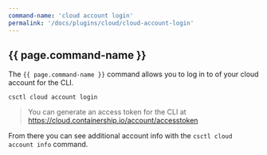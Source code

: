 ```yaml
---
command-name: 'cloud account login'
permalink: '/docs/plugins/cloud/cloud-account-login'
---
```


<h2> {{ page.command-name }} </h2>

The `{{ page.command-name }}` command allows you to log in to of your cloud account for the CLI.

`csctl cloud account login`

> You can generate an access token for the CLI at <https://cloud.containership.io/account/accesstoken>

From there you can see additional account info with the `csctl cloud account info` command.
